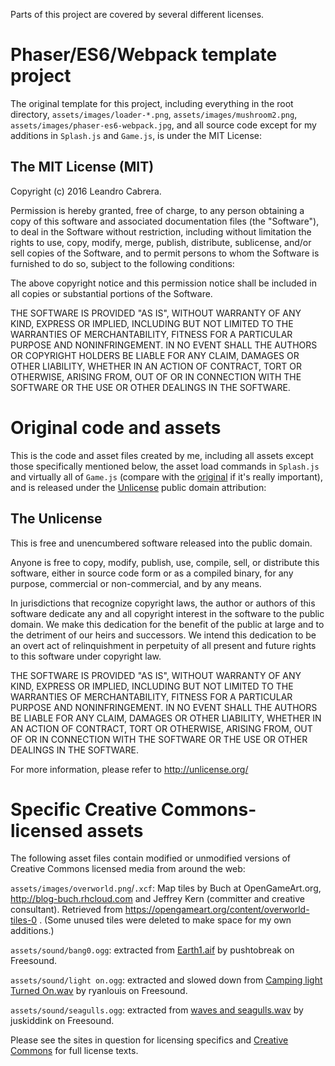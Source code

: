 Parts of this project are covered by several different licenses.

# Phaser/ES6/Webpack template project

The original template for this project, including everything in the
root directory, `assets/images/loader-*.png`,
`assets/images/mushroom2.png`, `assets/images/phaser-es6-webpack.jpg`,
and all source code except for my additions in `Splash.js` and
`Game.js`, is under the MIT License:

## The MIT License (MIT)

Copyright (c) 2016 Leandro Cabrera.

Permission is hereby granted, free of charge, to any person obtaining a copy of
this software and associated documentation files (the "Software"), to deal in
the Software without restriction, including without limitation the rights to
use, copy, modify, merge, publish, distribute, sublicense, and/or sell copies of
the Software, and to permit persons to whom the Software is furnished to do so,
subject to the following conditions:

The above copyright notice and this permission notice shall be included in all
copies or substantial portions of the Software.

THE SOFTWARE IS PROVIDED "AS IS", WITHOUT WARRANTY OF ANY KIND, EXPRESS OR
IMPLIED, INCLUDING BUT NOT LIMITED TO THE WARRANTIES OF MERCHANTABILITY, FITNESS
FOR A PARTICULAR PURPOSE AND NONINFRINGEMENT. IN NO EVENT SHALL THE AUTHORS OR
COPYRIGHT HOLDERS BE LIABLE FOR ANY CLAIM, DAMAGES OR OTHER LIABILITY, WHETHER
IN AN ACTION OF CONTRACT, TORT OR OTHERWISE, ARISING FROM, OUT OF OR IN
CONNECTION WITH THE SOFTWARE OR THE USE OR OTHER DEALINGS IN THE SOFTWARE.

# Original code and assets

This is the code and asset files created by me, including all assets
except those specifically mentioned below, the asset load commands in
`Splash.js` and virtually all of `Game.js` (compare with
the [original](https://github.com/lean/phaser-es6-webpack) if it's
really important), and is released under
the [Unlicense](http://unlicense.org/) public domain attribution:

## The Unlicense

This is free and unencumbered software released into the public domain.

Anyone is free to copy, modify, publish, use, compile, sell, or
distribute this software, either in source code form or as a compiled
binary, for any purpose, commercial or non-commercial, and by any
means.

In jurisdictions that recognize copyright laws, the author or authors
of this software dedicate any and all copyright interest in the
software to the public domain. We make this dedication for the benefit
of the public at large and to the detriment of our heirs and
successors. We intend this dedication to be an overt act of
relinquishment in perpetuity of all present and future rights to this
software under copyright law.

THE SOFTWARE IS PROVIDED "AS IS", WITHOUT WARRANTY OF ANY KIND,
EXPRESS OR IMPLIED, INCLUDING BUT NOT LIMITED TO THE WARRANTIES OF
MERCHANTABILITY, FITNESS FOR A PARTICULAR PURPOSE AND NONINFRINGEMENT.
IN NO EVENT SHALL THE AUTHORS BE LIABLE FOR ANY CLAIM, DAMAGES OR
OTHER LIABILITY, WHETHER IN AN ACTION OF CONTRACT, TORT OR OTHERWISE,
ARISING FROM, OUT OF OR IN CONNECTION WITH THE SOFTWARE OR THE USE OR
OTHER DEALINGS IN THE SOFTWARE.

For more information, please refer to <http://unlicense.org/>

# Specific Creative Commons-licensed assets

The following asset files contain modified or unmodified versions of
Creative Commons licensed media from around the web:

`assets/images/overworld.png`/`.xcf`: Map tiles by Buch at
OpenGameArt.org, http://blog-buch.rhcloud.com and Jeffrey Kern
(committer and creative consultant).  Retrieved from
https://opengameart.org/content/overworld-tiles-0 .  (Some unused
tiles were deleted to make space for my own additions.)

`assets/sound/bang0.ogg`: extracted
from
[Earth1.aif](https://www.freesound.org/people/pushtobreak/sounds/16793/) by
pushtobreak on Freesound.

`assets/sound/light on.ogg`: extracted and slowed down from [Camping
light Turned On.wav](https://www.freesound.org/people/ryanlouis/sounds/366958/) by
ryanlouis on Freesound.

`assets/sound/seagulls.ogg`: extracted
from
[waves and seagulls.wav](https://www.freesound.org/people/juskiddink/sounds/149488/) by
juskiddink on Freesound.

Please see the sites in question for licensing specifics
and [Creative Commons](https://creativecommons.org/licenses/) for full
license texts.

